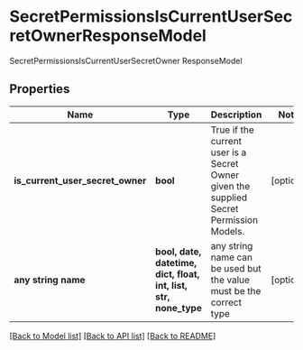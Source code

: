 # SecretPermissionsIsCurrentUserSecretOwnerResponseModel

SecretPermissionsIsCurrentUserSecretOwner ResponseModel

## Properties
Name | Type | Description | Notes
------------ | ------------- | ------------- | -------------
**is_current_user_secret_owner** | **bool** | True if the current user is a Secret Owner given the supplied Secret Permission Models. | [optional] 
**any string name** | **bool, date, datetime, dict, float, int, list, str, none_type** | any string name can be used but the value must be the correct type | [optional]

[[Back to Model list]](../README.md#documentation-for-models) [[Back to API list]](../README.md#documentation-for-api-endpoints) [[Back to README]](../README.md)


